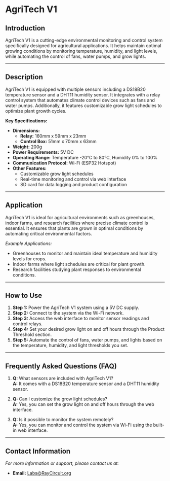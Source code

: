 # AgriTech V1

## Introduction
AgriTech V1 is a cutting-edge environmental monitoring and control system specifically designed for agricultural applications. It helps maintain optimal growing conditions by monitoring temperature, humidity, and light levels, while automating the control of fans, water pumps, and grow lights.

---

## Description
AgriTech V1 is equipped with multiple sensors including a DS18B20 temperature sensor and a DHT11 humidity sensor. It integrates with a relay control system that automates climate control devices such as fans and water pumps. Additionally, it features customizable grow light schedules to optimize plant growth cycles.

**Key Specifications:**
- **Dimensions:**
  - **Relay:** 160mm x 59mm x 23mm
  - **Control Box:** 51mm x 70mm x 63mm
- **Weight:** 200g
- **Power Requirements:** 5V DC
- **Operating Range:** Temperature -20°C to 80°C, Humidity 0% to 100%
- **Communication Protocol:** Wi-Fi (ESP32 Hotspot)
- **Other Features:**
  - Customizable grow light schedules
  - Real-time monitoring and control via web interface
  - SD card for data logging and product configuration

---

## Application
AgriTech V1 is ideal for agricultural environments such as greenhouses, indoor farms, and research facilities where precise climate control is essential. It ensures that plants are grown in optimal conditions by automating critical environmental factors.

*Example Applications:*
- Greenhouses to monitor and maintain ideal temperature and humidity levels for crops.
- Indoor farms where light schedules are critical for plant growth.
- Research facilities studying plant responses to environmental conditions.

---

## How to Use
1. **Step 1:** Power the AgriTech V1 system using a 5V DC supply.
2. **Step 2:** Connect to the system via the Wi-Fi network.
3. **Step 3:** Access the web interface to monitor sensor readings and control relays.
4. **Step 4:** Set your desired grow light on and off hours through the Product Threshold section.
5. **Step 5:** Automate the control of fans, water pumps, and lights based on the temperature, humidity, and light thresholds you set.

---

## Frequently Asked Questions (FAQ)
1. **Q:** What sensors are included with AgriTech V1?  
   **A:** It comes with a DS18B20 temperature sensor and a DHT11 humidity sensor.

2. **Q:** Can I customize the grow light schedules?  
   **A:** Yes, you can set the grow light on and off hours through the web interface.

3. **Q:** Is it possible to monitor the system remotely?  
   **A:** Yes, you can monitor and control the system via Wi-Fi using the built-in web interface.

---

## Contact Information
*For more information or support, please contact us at:*
- **Email:** Labs@RayCircuit.org

